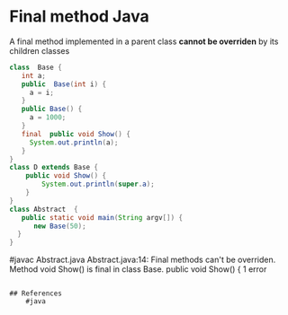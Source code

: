 # Final method Java  
A final method implemented in a parent class **cannot be overriden** by its children classes

```java
class  Base {
   int a;
   public  Base(int i) {
     a = i;
   }
   public Base() {
     a = 1000;
   }
   final  public void Show() {
     System.out.println(a);
   }
}
class D extends Base {
    public void Show() {
        System.out.println(super.a);
    }
}
class Abstract  {
   public static void main(String argv[]) {
      new Base(50);
  }
}

```
#javac Abstract.java 
Abstract.java:14: Final methods can't be overriden. Method void Show() is final in class Base.
    public void Show() {
1 error
```

## References
    #java
    
